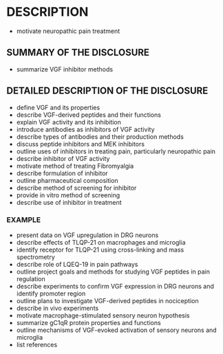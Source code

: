 # DESCRIPTION

- motivate neuropathic pain treatment

## SUMMARY OF THE DISCLOSURE

- summarize VGF inhibitor methods

## DETAILED DESCRIPTION OF THE DISCLOSURE

- define VGF and its properties
- describe VGF-derived peptides and their functions
- explain VGF activity and its inhibition
- introduce antibodies as inhibitors of VGF activity
- describe types of antibodies and their production methods
- discuss peptide inhibitors and MEK inhibitors
- outline uses of inhibitors in treating pain, particularly neuropathic pain
- describe inhibitor of VGF activity
- motivate method of treating Fibromyalgia
- describe formulation of inhibitor
- outline pharmaceutical composition
- describe method of screening for inhibitor
- provide in vitro method of screening
- describe use of inhibitor in treatment

### EXAMPLE

- present data on VGF upregulation in DRG neurons
- describe effects of TLQP-21 on macrophages and microglia
- identify receptor for TLQP-21 using cross-linking and mass spectrometry
- describe role of LQEQ-19 in pain pathways
- outline project goals and methods for studying VGF peptides in pain regulation
- describe experiments to confirm VGF expression in DRG neurons and identify promoter region
- outline plans to investigate VGF-derived peptides in nociception
- describe in vivo experiments
- motivate macrophage-stimulated sensory neuron hypothesis
- summarize gC1qR protein properties and functions
- outline mechanisms of VGF-evoked activation of sensory neurons and microglia
- list references

